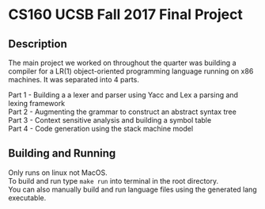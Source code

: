 # CS160 UCSB Fall 2017 Final Project

## Description
The main project we worked on throughout the quarter was building a compiler for a LR(1) object-oriented programming language running on x86 machines. It was separated into 4 parts.

Part 1 - Building a a lexer and parser using Yacc and Lex a parsing and lexing framework  
Part 2 - Augmenting the grammar to construct an abstract syntax tree  
Part 3 - Context sensitive analysis and building a symbol table  
Part 4 - Code generation using the stack machine model

## Building and Running
Only runs on linux not MacOS.  
To build and run type `make run` into terminal in the root directory.  
You can also manually build and run language files using the generated lang executable.
